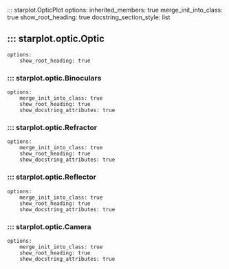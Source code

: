 
::: starplot.OpticPlot
    options:
        inherited_members: true
        merge_init_into_class: true
        show_root_heading: true
        docstring_section_style: list



## ::: starplot.optic.Optic
    options:
        show_root_heading: true

### ::: starplot.optic.Binoculars
    options:
        merge_init_into_class: true
        show_root_heading: true
        show_docstring_attributes: true

### ::: starplot.optic.Refractor
    options:
        merge_init_into_class: true
        show_root_heading: true
        show_docstring_attributes: true

### ::: starplot.optic.Reflector
    options:
        merge_init_into_class: true
        show_root_heading: true
        show_docstring_attributes: true

### ::: starplot.optic.Camera
    options:
        merge_init_into_class: true
        show_root_heading: true
        show_docstring_attributes: true

